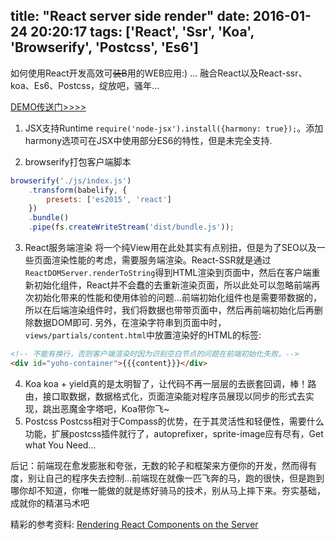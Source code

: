 title: "React server side render"
date: 2016-01-24 20:20:17
tags: ['React', 'Ssr', 'Koa', 'Browserify', 'Postcss', 'Es6']
---
如何使用React开发高效可<del>装B</del>用的WEB应用:) ... 融合React以及React-ssr、koa、Es6、Postcss，绽放吧，骚年...

[DEMO传送门>>>>](https://github.com/loveLibra/React-ssr-demo)

1. JSX支持Runtime
`require('node-jsx').install({harmony: true});`。添加harmony选项可在JSX中使用部分ES6的特性，但是未完全支持.

2. browserify打包客户端脚本
```javascript
browserify('./js/index.js')
    .transform(babelify, {
        presets: ['es2015', 'react']
    })
    .bundle()
    .pipe(fs.createWriteStream('dist/bundle.js'));
```
3. React服务端渲染
将一个纯View用在此处其实有点别扭，但是为了SEO以及一些页面渲染性能的考虑，需要服务端渲染。React-SSR就是通过`ReactDOMServer.renderToString`得到HTML渲染到页面中，然后在客户端重新初始化组件，React并不会蠢的去重新渲染页面，所以此处可以忽略前端再次初始化带来的性能和使用体验的问题...前端初始化组件也是需要带数据的，所以在后端渲染组件时，我们将数据也带带页面中，然后再前端初始化后再删除数据DOM即可.
另外，在渲染字符串到页面中时，`views/partials/content.html`中放置渲染好的HTML的标签:
```html
<!-- 不能有换行，否则客户端渲染时因为识别空白节点的问题在前端初始化失败。-->
<div id="yoho-container">{{{content}}}</div>
```
4. Koa
koa + yield真的是太明智了，让代码不再一层层的去嵌套回调，棒！路由，接口取数据，数据格式化，页面渲染能对程序员展现以同步的形式去实现，跳出恶魔金字塔吧，Koa带你飞~
5. Postcss
Postcss相对于Compass的优势，在于其灵活性和轻便性，需要什么功能，扩展postcss插件就行了，autoprefixer，sprite-image应有尽有，Get what You Need...

后记：前端现在愈发膨胀和夸张，无数的轮子和框架来方便你的开发，然而得有度，别让自己的程序失去控制...前端现在就像一匹飞奔的马，跑的很快，但是跑到哪你却不知道，你唯一能做的就是练好骑马的技术，别从马上摔下来。夯实基础，成就你的精湛马术吧

精彩的参考资料:
[Rendering React Components on the Server](http://www.crmarsh.com/react-ssr/)